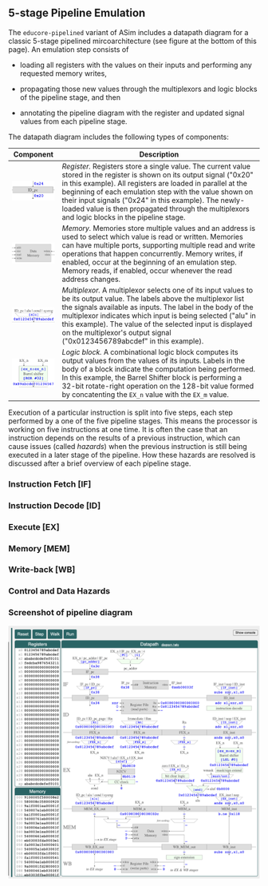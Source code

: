 ## 5-stage Pipeline Emulation

The `educore-pipelined` variant of ASim includes a datapath diagram
for a classic 5-stage pipelined mircoarchitecture (see figure at the
bottom of this page).  An emulation step consists of

* loading all registers with the values on their inputs and performing
any requested memory writes,

* propagating those new values through the multiplexors and
logic blocks of the pipeline stage, and then

* annotating the pipeline diagram with the register and updated signal
values from each pipeline stage.

The datapath diagram includes the following types of components:

| Component | Description |
| --- | --- |
| <img width="150px" src="/docs/register.png"> | *Register.*  Registers store a single value. The current value stored in the register is shown on its output signal ("0x20" in this example).  All registers are loaded in parallel at the beginning of each emulation step with the value shown on their input signals ("0x24" in this example). The newly-loaded value is then propagated through the multiplexors and logic blocks in the pipeline stage. |
| <img width="150px" src="/docs/memory.png"> | *Memory.*  Memories store multiple values and an address is used to select which value is read or written.  Memories can have multiple ports, supporting multiple read and write operations that happen concurrently.  Memory writes, if enabled, occur at the beginning of an emulation step. Memory reads, if enabled, occur whenever the read address changes. |
| <img width="150px" src="/docs/mux.png"> | *Multiplexor.*  A multiplexor selects one of its input values to be its output value.  The labels above the multiplexor list the signals available as inputs.  The label in the body of the multiplexor indicates which input is being selected ("alu" in this example).  The value of the selected input is displayed on the multiplexor's output signal ("0x0123456789abcdef" in this example). |
| <img width="150px" src="/docs/logic.png"> | *Logic block.*  A combinational logic block computes its output values from the values of its inputs.  Labels in the body of a block indicate the computation being performed.  In this example, the Barrel Shifter block is performing a 32-bit rotate-right operation on the 128-bit value formed by concatenting the `EX_n` value with the `EX_m` value. |

Execution of a particular instruction is split into five steps, each
step performed by a one of the five pipeline stages.  This means the
processor is working on five instructions at one time.  It is often the
case that an instruction depends on the results of a previous instruction,
which can cause issues (called *hazards*) when the previous instruction is
still being executed in a later stage of the pipeline.  How these hazards
are resolved is discussed after a brief overview of each pipeline stage.

### Instruction Fetch [IF]

### Instruction Decode [ID]

### Execute [EX]

### Memory [MEM]

### Write-back [WB]

### Control and Data Hazards

### Screenshot of pipeline diagram

<img src="/docs/pipeline.png">
